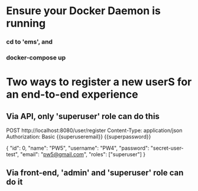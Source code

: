 # Ensure your Docker Daemon is running
### cd to 'ems', and 
### docker-compose up

# Two ways to register a new userS for an end-to-end experience

## Via API, only 'superuser' role can do this
POST http://localhost:8080/user/register
Content-Type: application/json
Authorization: Basic {{superuseremail}} {{superpassword}}

{
"id": 0,
"name": "PW5",
"username": "PW4",
"password": "secret-user-test",
"email": "pw5@gmail.com",
"roles": ["superuser"]
}

## Via front-end, 'admin' and 'superuser' role can do it
